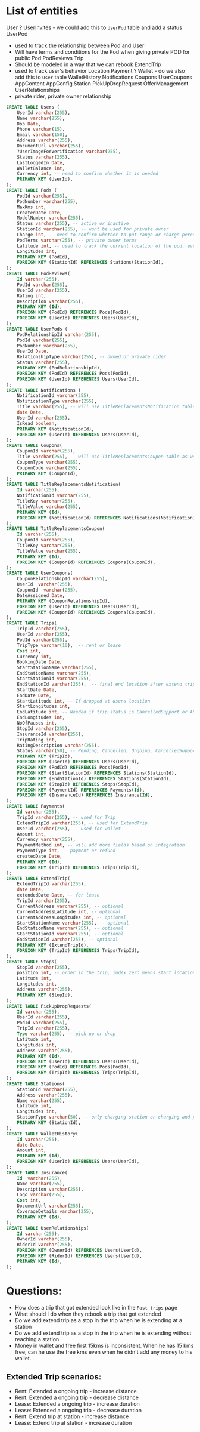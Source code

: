 
# List of entities

User
? UserInvites - we could add this to `UserPod` table and add a status
UserPod
 - used to track the relationship between Pod and User
 - Will have terms and conditions for the Pod when giving private POD for public
Pod
PodReviews
Trip
 - Should be modeled in a way that we can rebook
ExtendTrip
 - used to track user's behavior
Location
Payment
? Wallet - do we also add this to `User` table
WalletHistory
Notifications
Coupons
UserCoupons
AppContent
AppConfig
Station
PickUpDropRequest
OfferManagement
UserRelationships
 - private rider, private owner relationship


```SQL
CREATE TABLE Users (
    UserId varchar(255),
    Name varchar(255),
    Dob Date,
    Phone varchar(15),
    Email varchar(150),
    Address varchar(255),
    DocumentUrl varchar(255),
    ?UserImageForVerification varchar(255),
    Status varchar(255),
    LastLoggedIn Date,
    WalletBalance int,
    Currency int, -- need to confirm whether it is needed
    PRIMARY KEY (UserId),
);
CREATE TABLE Pods (
    PodId varchar(255),
    PodNumber varchar(255),
    MaxKms int,
    CreatedDate Date,
    ModelNumber varchar(255),
    Status varchar(255), -- active or inactive
    StationId varchar(255), -- wont be used for private owner
    Charge int, -- need to confirm whether to put range or charge percent
    PodTerms varchar(255), -- private owner terms
    Latitude int, -- used to track the current location of the pod, even if it is in a active trip
    Longitudes int,
    PRIMARY KEY (PodId),
    FOREIGN KEY (StationId) REFERENCES Stations(StationId),
);
CREATE TABLE PodReviews(
    Id varchar(255),
    PodId varchar(255),
    UserId varchar(255),
    Rating int,
    Description varchar(255),
    PRIMARY KEY (Id),
    FOREIGN KEY (PodId) REFERENCES Pods(PodId),
    FOREIGN KEY (UserId) REFERENCES Users(UserId),
);
CREATE TABLE UserPods (
    PodRelationshipId varchar(255),
    PodId varchar(255),
    PodNumber varchar(255),
    UserId Date,
    RelationshipType varchar(255), -- owned or private rider
    Status varchar(255),
    PRIMARY KEY (PodRelationshipId),
    FOREIGN KEY (PodId) REFERENCES Pods(PodId),
    FOREIGN KEY (UserId) REFERENCES Users(UserId),
);
CREATE TABLE Notifications (
    NotificationId varchar(255),
    NotificationType varchar(255),
    Title varchar(255), -- will use TitleReplacementsNotification table as well 
    date Date,
    UserId varchar(255),
    IsRead boolean,
    PRIMARY KEY (NotificationId),
    FOREIGN KEY (UserId) REFERENCES Users(UserId),
);
CREATE TABLE Coupons(
    CouponId varchar(255),
    Title varchar(255), -- will use TitleReplacementsCoupon table as well 
    CouponType varchar(255),
    CouponCode varchar(255),
    PRIMARY KEY (CouponId),
);
CREATE TABLE TitleReplacementsNotification(
    Id varchar(255),
    NotificationId varchar(255),
    TitleKey varchar(255),
    TitleValue varchar(255),
    PRIMARY KEY (Id),
    FOREIGN KEY (NotificationId) REFERENCES Notifications(NotificationId),
);
CREATE TABLE TitleReplacementsCoupon(
    Id varchar(255),
    CouponId varchar(255),
    TitleKey varchar(255),
    TitleValue varchar(255),
    PRIMARY KEY (Id),
    FOREIGN KEY (CouponId) REFERENCES Coupons(CouponId),
);
CREATE TABLE UserCoupons(
    CouponRelationshipId varchar(255),
    UserId  varchar(255),
    CouponId  varchar(255),
    DateAssigned Date,
    PRIMARY KEY (CouponRelationshipId),
    FOREIGN KEY (UserId) REFERENCES Users(UserId),
    FOREIGN KEY (CouponId) REFERENCES Coupons(CouponId),
);
CREATE TABLE Trips(
    TripId varchar(255),
    UserId varchar(255),
    PodId varchar(255),
    TripType varchar(10),  -- rent or lease
    Cost int,
    Currency int,
    BookingDate Date,
    StartStationName varchar(255),
    EndStationName varchar(255),
    StartStationId varchar(255),
    EndStationId varchar(255),  -- final end location after extend trip
    StartDate Date,
    EndDate Date,
    StartLatitude int, -- If dropped at users location
    StartLongitudes int,
    EndLatitude int, -- Needed if trip status is CancelledSupport or Abandoned
    EndLongitudes int,
    NoOfPauses int,
    StopId varchar(255),
    InsuranceId varchar(255),
    TripRating int,
    RatingDescription varchar(255),
    Status varchar(50), -- Pending, Cancelled, Ongoing, CancelledSupport, Completed, or Abandoned
    PRIMARY KEY (TripId),
    FOREIGN KEY (UserId) REFERENCES Users(UserId),
    FOREIGN KEY (PodId) REFERENCES Pods(PodId),
    FOREIGN KEY (StartStationId) REFERENCES Stations(StationId),
    FOREIGN KEY (EndStationId) REFERENCES Stations(StationId),
    FOREIGN KEY (StopId) REFERENCES Stops(StopId),
    FOREIGN KEY (PaymentId) REFERENCES Payments(Id),
    FOREIGN KEY (InsuranceId) REFERENCES Insurance(Id),
);
CREATE TABLE Payments(
    Id varchar(255),
    TripId varchar(255), -- used for Trip
    ExtendTripId varchar(255), -- used for ExtendTrip
    UserId varchar(255), -- used for wallet
    Amount int,
    Currency varchar(255),
    PaymentMethod int, -- will add more fields based on integration
    PaymentType int, -- payment or refund
    createdDate Date,
    PRIMARY KEY (Id),
    FOREIGN KEY (TripId) REFERENCES Trips(TripId),
);
CREATE TABLE ExtendTrip(
    ExtendTripId varchar(255),
    date Date,
    extendedDate Date, -- for lease
    TripId varchar(255),
    CurrentAddress varchar(255), -- optional
    CurrentAddressLatitude int, -- optional
    CurrentAddressLongitudes int, -- optional
    StartStationName varchar(255), -- optional
    EndStationName varchar(255), -- optional
    StartStationId varchar(255), -- optional
    EndStationId varchar(255), -- optional
    PRIMARY KEY (ExtendTripId),
    FOREIGN KEY (TripId) REFERENCES Trips(TripId),
);
CREATE TABLE Stops(
    StopId varchar(255),
    position int, -- order in the trip, index zero means start location, last index is end location
    Latitude int,
    Longitudes int,
    Address varchar(255),
    PRIMARY KEY (StopId),
);
CREATE TABLE PickUpDropRequests(
    Id varchar(255),
    UserId varchar(255),
    PodId varchar(255),
    TripId varchar(255),
    Type varchar(255), -- pick up or drop
    Latitude int,
    Longitudes int,
    Address varchar(255),
    PRIMARY KEY (Id),
    FOREIGN KEY (UserId) REFERENCES Users(UserId),
    FOREIGN KEY (PodId) REFERENCES Pods(PodId),
    FOREIGN KEY (TripId) REFERENCES Trips(TripId),
);
CREATE TABLE Stations(
    StationId varchar(255),
    Address varchar(255),
    Name varchar(255),
    Latitude int,
    Longitudes int,
    StationType varchar(50), -- only charging station or charging and pick up station or pick up station
    PRIMARY KEY (StationId),
);
CREATE TABLE WalletHistory(
    Id varchar(255),
    date Date,
    Amount int,
    PRIMARY KEY (Id),
    FOREIGN KEY (UserId) REFERENCES Users(UserId),
);
CREATE TABLE Insurance(
    Id  varchar(255),
    Name varchar(255),
    Description varchar(255),
    Logo varchar(255),
    Cost int,
    DocumentUrl varchar(255),
    CoverageDetails varchar(255),
    PRIMARY KEY (Id),
);
CREATE TABLE UserRelationships(
    Id varchar(255),
    OwnerId varchar(255),
    RiderId varchar(255),
    FOREIGN KEY (OwnerId) REFERENCES Users(UserId),
    FOREIGN KEY (RiderId) REFERENCES Users(UserId),
    PRIMARY KEY (Id),
);
```


# Questions:

- How does a trip that got extended look like in the `Past trips` page
- What should I do when they rebook a trip that got extended
- Do we add extend trip as a stop in the trip when he is extending at a station
- Do we add extend trip as a stop in the trip when he is extending without reaching a station
- Money in wallet and free first 15kms is inconsistent. When he has 15 kms free, can he use the free kms even when he didn't add any money to his wallet.

## Extended Trip scenarios:

- Rent: Extended a ongoing trip - increase distance
- Rent: Extended a ongoing trip - decrease distance
- Lease: Extended a ongoing trip - increase duration
- Lease: Extended a ongoing trip - decrease duration
- Rent: Extend trip at station - increase distance
- Lease: Extend trip at station - increase duration
